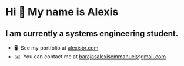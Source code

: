 Hi 👋 My name is Alexis
=======================

I am currently a systems engineering student.
---------------------------------------------

*   🖥️  See my portfolio at [alexisbr.com](http://alexisbr.com)
*   ✉️  You can contact me at [barajasalexisemmanuel@gmail.com](mailto:barajasalexisemmanuel@gmail.com)

